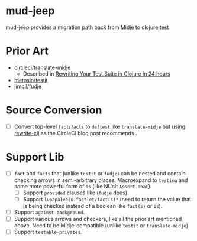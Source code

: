 # mud-jeep

mud-jeep provides a migration path back from Midje to clojure.test

# Prior Art

* [circleci/translate-midje](https://github.com/circleci/translate-midje)
    - Described in [Rewriting Your Test Suite in Clojure in 24 hours](https://circleci.com/blog/rewriting-your-test-suite-in-clojure-in-24-hours/)
* [metosin/testit](https://github.com/metosin/testit)
* [jimpil/fudje](https://github.com/jimpil/fudje)

# Source Conversion

* [ ] Convert top-level `fact`/`facts` to `deftest` like `translate-midje` but using
      [rewrite-clj](https://github.com/xsc/rewrite-clj) as the CircleCI blog post recommends.

# Support Lib

* [ ] `fact` and `facts` that (unlike `testit` or `fudje`) can be nested and contain checking arrows in semi-arbitrary
      places. Macroexpand to `testing` and some more powerful form of `is` (like NUnit `Assert.That`).
    - [ ] Support `provided` clauses like (`fudje` does).
    - [ ] Support `lupapalvelu.factlet/fact(s)*` (need to return the value that is being checked instead of a boolean
          like `fact(s)` or `is`).
* [ ] Support `against-background`.
* [ ] Support various arrows and checkers, like all the prior art mentioned above. Need to be Midje-compatible (unlike
      `testit` or `translate-midje`).
* [ ] Support `testable-privates`.
